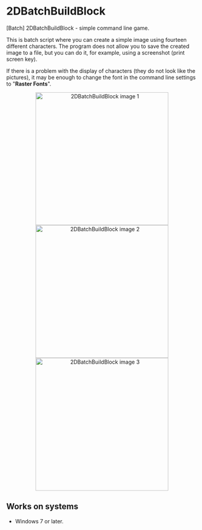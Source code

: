 # 2DBatchBuildBlock
 [Batch] 2DBatchBuildBlock - simple command line game.  
 
  This is batch script where you can create a simple image using fourteen different characters.
  The program does not allow you to save the created image to a file, but you can do it, for example, using a screenshot (print screen key).  
  
  If there is a problem with the display of characters (they do not look like the pictures), it may be enough to change the font in the command line settings to "**Raster Fonts**".
  
<p align="center">
 <img width="350" src="https://gmika.pl/img_gallery/2DBatchBuildBlock_0.jpg" alt="2DBatchBuildBlock image 1">
 <img width="350" src="https://gmika.pl/img_gallery/2DBatchBuildBlock_1.jpg" alt="2DBatchBuildBlock image 2">
 <img width="350" src="https://gmika.pl/img_gallery/2DBatchBuildBlock_2.jpg" alt="2DBatchBuildBlock image 3">
</p>
  
## Works on systems
- Windows 7 or later.
